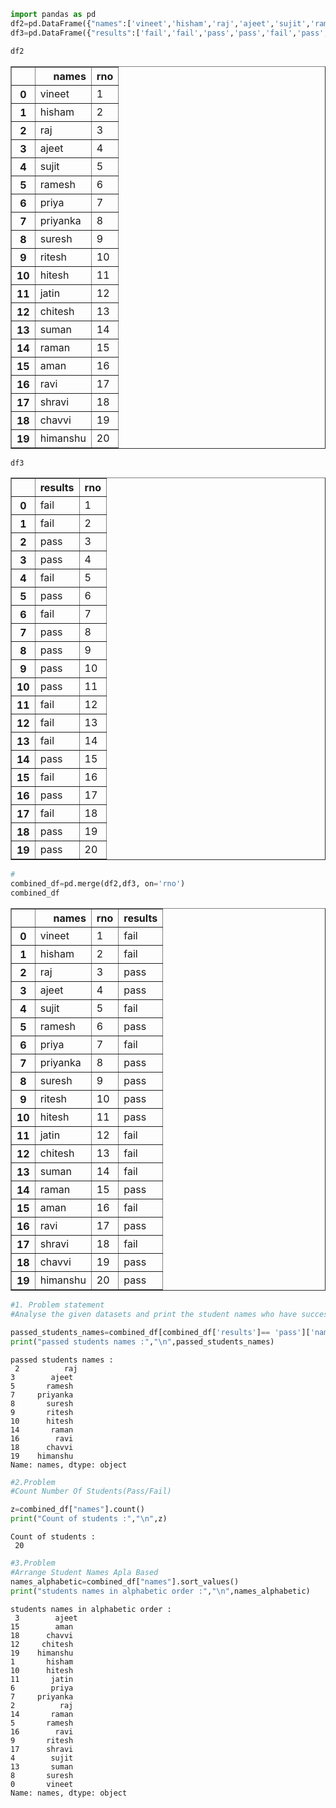 ```python
import pandas as pd
df2=pd.DataFrame({"names":['vineet','hisham','raj','ajeet','sujit','ramesh','priya','priyanka','suresh','ritesh','hitesh','jatin','chitesh','suman','raman','aman','ravi','shravi','chavvi','himanshu'],"rno":['1','2','3','4','5','6','7','8','9','10','11','12','13','14','15','16','17','18','19','20']})
df3=pd.DataFrame({"results":['fail','fail','pass','pass','fail','pass','fail','pass','pass','pass','pass','fail','fail','fail','pass','fail','pass','fail','pass','pass'],"rno":['1','2','3','4','5','6','7','8','9','10','11','12','13','14','15','16','17','18','19','20']})

```


```python
df2
```




<div>
<style scoped>
    .dataframe tbody tr th:only-of-type {
        vertical-align: middle;
    }

    .dataframe tbody tr th {
        vertical-align: top;
    }

    .dataframe thead th {
        text-align: right;
    }
</style>
<table border="1" class="dataframe">
  <thead>
    <tr style="text-align: right;">
      <th></th>
      <th>names</th>
      <th>rno</th>
    </tr>
  </thead>
  <tbody>
    <tr>
      <th>0</th>
      <td>vineet</td>
      <td>1</td>
    </tr>
    <tr>
      <th>1</th>
      <td>hisham</td>
      <td>2</td>
    </tr>
    <tr>
      <th>2</th>
      <td>raj</td>
      <td>3</td>
    </tr>
    <tr>
      <th>3</th>
      <td>ajeet</td>
      <td>4</td>
    </tr>
    <tr>
      <th>4</th>
      <td>sujit</td>
      <td>5</td>
    </tr>
    <tr>
      <th>5</th>
      <td>ramesh</td>
      <td>6</td>
    </tr>
    <tr>
      <th>6</th>
      <td>priya</td>
      <td>7</td>
    </tr>
    <tr>
      <th>7</th>
      <td>priyanka</td>
      <td>8</td>
    </tr>
    <tr>
      <th>8</th>
      <td>suresh</td>
      <td>9</td>
    </tr>
    <tr>
      <th>9</th>
      <td>ritesh</td>
      <td>10</td>
    </tr>
    <tr>
      <th>10</th>
      <td>hitesh</td>
      <td>11</td>
    </tr>
    <tr>
      <th>11</th>
      <td>jatin</td>
      <td>12</td>
    </tr>
    <tr>
      <th>12</th>
      <td>chitesh</td>
      <td>13</td>
    </tr>
    <tr>
      <th>13</th>
      <td>suman</td>
      <td>14</td>
    </tr>
    <tr>
      <th>14</th>
      <td>raman</td>
      <td>15</td>
    </tr>
    <tr>
      <th>15</th>
      <td>aman</td>
      <td>16</td>
    </tr>
    <tr>
      <th>16</th>
      <td>ravi</td>
      <td>17</td>
    </tr>
    <tr>
      <th>17</th>
      <td>shravi</td>
      <td>18</td>
    </tr>
    <tr>
      <th>18</th>
      <td>chavvi</td>
      <td>19</td>
    </tr>
    <tr>
      <th>19</th>
      <td>himanshu</td>
      <td>20</td>
    </tr>
  </tbody>
</table>
</div>




```python
df3
```




<div>
<style scoped>
    .dataframe tbody tr th:only-of-type {
        vertical-align: middle;
    }

    .dataframe tbody tr th {
        vertical-align: top;
    }

    .dataframe thead th {
        text-align: right;
    }
</style>
<table border="1" class="dataframe">
  <thead>
    <tr style="text-align: right;">
      <th></th>
      <th>results</th>
      <th>rno</th>
    </tr>
  </thead>
  <tbody>
    <tr>
      <th>0</th>
      <td>fail</td>
      <td>1</td>
    </tr>
    <tr>
      <th>1</th>
      <td>fail</td>
      <td>2</td>
    </tr>
    <tr>
      <th>2</th>
      <td>pass</td>
      <td>3</td>
    </tr>
    <tr>
      <th>3</th>
      <td>pass</td>
      <td>4</td>
    </tr>
    <tr>
      <th>4</th>
      <td>fail</td>
      <td>5</td>
    </tr>
    <tr>
      <th>5</th>
      <td>pass</td>
      <td>6</td>
    </tr>
    <tr>
      <th>6</th>
      <td>fail</td>
      <td>7</td>
    </tr>
    <tr>
      <th>7</th>
      <td>pass</td>
      <td>8</td>
    </tr>
    <tr>
      <th>8</th>
      <td>pass</td>
      <td>9</td>
    </tr>
    <tr>
      <th>9</th>
      <td>pass</td>
      <td>10</td>
    </tr>
    <tr>
      <th>10</th>
      <td>pass</td>
      <td>11</td>
    </tr>
    <tr>
      <th>11</th>
      <td>fail</td>
      <td>12</td>
    </tr>
    <tr>
      <th>12</th>
      <td>fail</td>
      <td>13</td>
    </tr>
    <tr>
      <th>13</th>
      <td>fail</td>
      <td>14</td>
    </tr>
    <tr>
      <th>14</th>
      <td>pass</td>
      <td>15</td>
    </tr>
    <tr>
      <th>15</th>
      <td>fail</td>
      <td>16</td>
    </tr>
    <tr>
      <th>16</th>
      <td>pass</td>
      <td>17</td>
    </tr>
    <tr>
      <th>17</th>
      <td>fail</td>
      <td>18</td>
    </tr>
    <tr>
      <th>18</th>
      <td>pass</td>
      <td>19</td>
    </tr>
    <tr>
      <th>19</th>
      <td>pass</td>
      <td>20</td>
    </tr>
  </tbody>
</table>
</div>




```python
#
combined_df=pd.merge(df2,df3, on='rno')
combined_df
```




<div>
<style scoped>
    .dataframe tbody tr th:only-of-type {
        vertical-align: middle;
    }

    .dataframe tbody tr th {
        vertical-align: top;
    }

    .dataframe thead th {
        text-align: right;
    }
</style>
<table border="1" class="dataframe">
  <thead>
    <tr style="text-align: right;">
      <th></th>
      <th>names</th>
      <th>rno</th>
      <th>results</th>
    </tr>
  </thead>
  <tbody>
    <tr>
      <th>0</th>
      <td>vineet</td>
      <td>1</td>
      <td>fail</td>
    </tr>
    <tr>
      <th>1</th>
      <td>hisham</td>
      <td>2</td>
      <td>fail</td>
    </tr>
    <tr>
      <th>2</th>
      <td>raj</td>
      <td>3</td>
      <td>pass</td>
    </tr>
    <tr>
      <th>3</th>
      <td>ajeet</td>
      <td>4</td>
      <td>pass</td>
    </tr>
    <tr>
      <th>4</th>
      <td>sujit</td>
      <td>5</td>
      <td>fail</td>
    </tr>
    <tr>
      <th>5</th>
      <td>ramesh</td>
      <td>6</td>
      <td>pass</td>
    </tr>
    <tr>
      <th>6</th>
      <td>priya</td>
      <td>7</td>
      <td>fail</td>
    </tr>
    <tr>
      <th>7</th>
      <td>priyanka</td>
      <td>8</td>
      <td>pass</td>
    </tr>
    <tr>
      <th>8</th>
      <td>suresh</td>
      <td>9</td>
      <td>pass</td>
    </tr>
    <tr>
      <th>9</th>
      <td>ritesh</td>
      <td>10</td>
      <td>pass</td>
    </tr>
    <tr>
      <th>10</th>
      <td>hitesh</td>
      <td>11</td>
      <td>pass</td>
    </tr>
    <tr>
      <th>11</th>
      <td>jatin</td>
      <td>12</td>
      <td>fail</td>
    </tr>
    <tr>
      <th>12</th>
      <td>chitesh</td>
      <td>13</td>
      <td>fail</td>
    </tr>
    <tr>
      <th>13</th>
      <td>suman</td>
      <td>14</td>
      <td>fail</td>
    </tr>
    <tr>
      <th>14</th>
      <td>raman</td>
      <td>15</td>
      <td>pass</td>
    </tr>
    <tr>
      <th>15</th>
      <td>aman</td>
      <td>16</td>
      <td>fail</td>
    </tr>
    <tr>
      <th>16</th>
      <td>ravi</td>
      <td>17</td>
      <td>pass</td>
    </tr>
    <tr>
      <th>17</th>
      <td>shravi</td>
      <td>18</td>
      <td>fail</td>
    </tr>
    <tr>
      <th>18</th>
      <td>chavvi</td>
      <td>19</td>
      <td>pass</td>
    </tr>
    <tr>
      <th>19</th>
      <td>himanshu</td>
      <td>20</td>
      <td>pass</td>
    </tr>
  </tbody>
</table>
</div>




```python
#1. Problem statement 
#Analyse the given datasets and print the student names who have successfully cleared the exam. 

passed_students_names=combined_df[combined_df['results']== 'pass']['names']
print("passed students names :","\n",passed_students_names)
```

    passed students names : 
     2          raj
    3        ajeet
    5       ramesh
    7     priyanka
    8       suresh
    9       ritesh
    10      hitesh
    14       raman
    16        ravi
    18      chavvi
    19    himanshu
    Name: names, dtype: object
    


```python
#2.Problem
#Count Number Of Students(Pass/Fail)

z=combined_df["names"].count()
print("Count of students :","\n",z)
```

    Count of students : 
     20
    


```python
#3.Problem
#Arrange Student Names Apla Based
names_alphabetic=combined_df["names"].sort_values()
print("students names in alphabetic order :","\n",names_alphabetic)
```

    students names in alphabetic order : 
     3        ajeet
    15        aman
    18      chavvi
    12     chitesh
    19    himanshu
    1       hisham
    10      hitesh
    11       jatin
    6        priya
    7     priyanka
    2          raj
    14       raman
    5       ramesh
    16        ravi
    9       ritesh
    17      shravi
    4        sujit
    13       suman
    8       suresh
    0       vineet
    Name: names, dtype: object
    


```python

```
